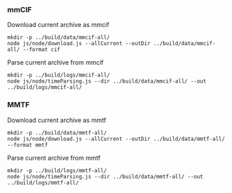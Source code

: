 
### mmCIF

Download current archive as mmcif
```
mkdir -p ../build/data/mmcif-all/
node js/node/download.js --allCurrent --outDir ../build/data/mmcif-all/ --format cif
```

Parse current archive from mmcif
```
mkdir -p ../build/logs/mmcif-all/
node js/node/timeParsing.js --dir ../build/data/mmcif-all/ --out ../build/logs/mmcif-all/
```

### MMTF

Download current archive as mmtf
```
mkdir -p ../build/data/mmtf-all/
node js/node/download.js --allCurrent --outDir ../build/data/mmtf-all/ --format mmtf
```

Parse current archive from mmtf
```
mkdir -p ../build/logs/mmtf-all/
node js/node/timeParsing.js --dir ../build/data/mmtf-all/ --out ../build/logs/mmtf-all/
```
